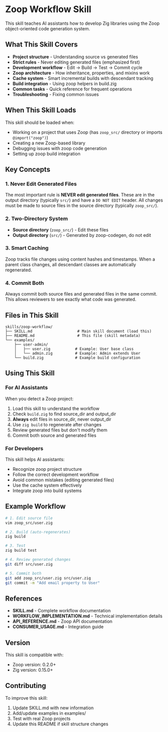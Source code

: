 # Zoop Workflow Skill

This skill teaches AI assistants how to develop Zig libraries using the Zoop object-oriented code generation system.

## What This Skill Covers

- **Project structure** - Understanding source vs generated files
- **Strict rules** - Never editing generated files (emphasized first)
- **Development workflow** - Edit → Build → Test → Commit cycle
- **Zoop architecture** - How inheritance, properties, and mixins work
- **Cache system** - Smart incremental builds with descendant tracking
- **Build integration** - Using zoop helpers in build.zig
- **Common tasks** - Quick reference for frequent operations
- **Troubleshooting** - Fixing common issues

## When This Skill Loads

This skill should be loaded when:
- Working on a project that uses Zoop (has `zoop_src/` directory or imports `@import("zoop")`)
- Creating a new Zoop-based library
- Debugging issues with zoop code generation
- Setting up zoop build integration

## Key Concepts

### 1. Never Edit Generated Files

The most important rule is **NEVER edit generated files**. These are in the output directory (typically `src/`) and have a `DO NOT EDIT` header. All changes must be made to source files in the source directory (typically `zoop_src/`).

### 2. Two-Directory System

- **Source directory** (`zoop_src/`) - Edit these files
- **Output directory** (`src/`) - Generated by zoop-codegen, do not edit

### 3. Smart Caching

Zoop tracks file changes using content hashes and timestamps. When a parent class changes, all descendant classes are automatically regenerated.

### 4. Commit Both

Always commit both source files and generated files in the same commit. This allows reviewers to see exactly what code was generated.

## Files in This Skill

```
skills/zoop-workflow/
├── SKILL.md                    # Main skill document (load this)
├── README.md                   # This file (skill metadata)
└── examples/
    ├── user-admin/
    │   ├── user.zig           # Example: User base class
    │   └── admin.zig          # Example: Admin extends User
    └── build.zig              # Example build configuration
```

## Using This Skill

### For AI Assistants

When you detect a Zoop project:
1. Load this skill to understand the workflow
2. Check `build.zig` to find source_dir and output_dir
3. **Always** edit files in source_dir, never output_dir
4. Use `zig build` to regenerate after changes
5. Review generated files but don't modify them
6. Commit both source and generated files

### For Developers

This skill helps AI assistants:
- Recognize zoop project structure
- Follow the correct development workflow
- Avoid common mistakes (editing generated files)
- Use the cache system effectively
- Integrate zoop into build systems

## Example Workflow

```bash
# 1. Edit source file
vim zoop_src/user.zig

# 2. Build (auto-regenerates)
zig build

# 3. Test
zig build test

# 4. Review generated changes
git diff src/user.zig

# 5. Commit both
git add zoop_src/user.zig src/user.zig
git commit -m "Add email property to User"
```

## References

- **SKILL.md** - Complete workflow documentation
- **WORKFLOW_IMPLEMENTATION.md** - Technical implementation details
- **API_REFERENCE.md** - Zoop API documentation
- **CONSUMER_USAGE.md** - Integration guide

## Version

This skill is compatible with:
- Zoop version: 0.2.0+
- Zig version: 0.15.0+

## Contributing

To improve this skill:
1. Update SKILL.md with new information
2. Add/update examples in examples/
3. Test with real Zoop projects
4. Update this README if skill structure changes

